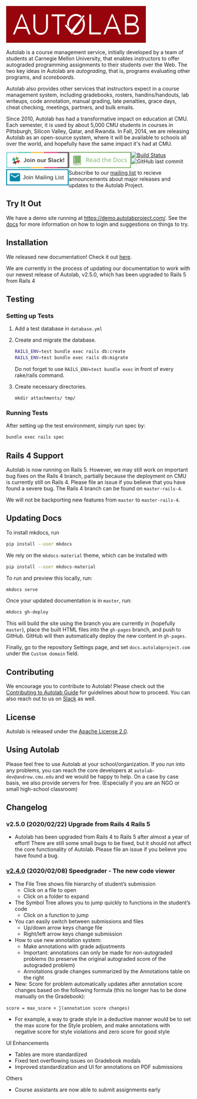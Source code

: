 <a href="http://autolabproject.com">
  <img src="public/images/autolab_banner.svg" width="380px" height="100px">
</a>

Autolab is a course management service, initially developed by a team of students at Carnegie Mellon University, that enables instructors to offer autograded programming assignments to their students over the Web. The two key ideas in Autolab are *autograding*, that is, programs evaluating other programs, and *scoreboards*.

Autolab also provides other services that instructors expect in a course management system, including gradebooks, rosters, handins/handouts, lab writeups, code annotation, manual grading, late penalties, grace days, cheat checking, meetings, partners, and bulk emails.

Since 2010, Autolab has had a transformative impact on education at CMU. Each semester, it is used by about 5,000 CMU students in courses in Pittsburgh, Silicon Valley, Qatar, and Rwanda. In Fall, 2014, we are releasing Autolab as an open-source system, where it will be available to schools all over the world, and hopefully have the same impact it's had at CMU.


<p>
<a href="https://autolab-slack.herokuapp.com" style="float:left">
  <img src="public/images/join_slack.svg" width="170px" height="44px">
</a>

<a href="https://docs.autolabproject.com/" style="float:left">
  <img src="public/images/read_the_docs.svg" width="170px" height="44px">
</a>

<a href="https://groups.google.com/g/autolabproject" style="float:left">
 <img src="public/images/mailing_list.svg" width="170px" height="44px">
</a>

</p>

[![Build Status](https://travis-ci.org/autolab/Autolab.svg)](https://travis-ci.org/autolab/Autolab)
![GitHub last commit](https://img.shields.io/github/last-commit/autolab/Autolab)

Subscribe to our [mailing list](https://groups.google.com/g/autolabproject) to recieve announcements about major releases and updates to the Autolab Project.

## Try It Out
We have a demo site running at https://demo.autolabproject.com/. See the [docs](https://docs.autolabproject.com/#demonstration-site) for more information on how to login and suggestions on things to try.

## Installation

We released new documentation! Check it out [here](https://docs.autolabproject.com).

We are currently in the process of updating our documentation to work with our newest release of Autolab, v2.5.0, which has been upgraded to Rails 5 from Rails 4

## Testing

### Setting up Tests

1. Add a test database in `database.yml`

2. Create and migrate the database.
	```sh
	RAILS_ENV=test bundle exec rails db:create
	RAILS_ENV=test bundle exec rails db:migrate
	```
   Do not forget to use `RAILS_ENV=test bundle exec` in front of every rake/rails command.

3. Create necessary directories.

	```
	mkdir attachments/ tmp/
	```

### Running Tests

After setting up the test environment, simply run spec by:

```sh
bundle exec rails spec
```

## Rails 4 Support
Autolab is now running on Rails 5. However, we may still work on important bug fixes on the Rails 4 branch,
 partially because the deployment on CMU is currently still on Rails 4. Please file an issue
  if you believe that you have found a severe bug. The Rails 4 branch
 can be found on `master-rails-4`.

 We will not be backporting new features from `master` to `master-rails-4`.

## Updating Docs
To install mkdocs, run
```bash
pip install --user mkdocs
```

We rely on the `mkdocs-material` theme, which can be installed with
```bash
pip install --user mkdocs-material
```

To run and preview this locally, run:

```bash
mkdocs serve
```

Once your updated documentation is in `master`, run:

```bash
mkdocs gh-deploy
```

This will build the site using the branch you are currently in (hopefully `master`), place the built HTML files into the `gh-pages` branch, and push to GitHub. GitHub will then automatically deploy the new content in `gh-pages`.

Finally, go to the repository Settings page, and set `docs.autolabproject.com` under the `Custom domain` field.

## Contributing

We encourage you to contribute to Autolab! Please check out the
[Contributing to Autolab Guide](https://github.com/autolab/Autolab/blob/master/CONTRIBUTING.md) for guidelines about how to proceed. You can also reach out to us on [Slack](https://autolab-slack.herokuapp.com) as well.

## License

Autolab is released under the [Apache License 2.0](http://opensource.org/licenses/Apache-2.0).

## Using Autolab

Please feel free to use Autolab at your school/organization. If you run into any problems, you can reach the core developers at `autolab-dev@andrew.cmu.edu` and we would be happy to help. On a case by case basis, we also provide servers for free. (Especially if you are an NGO or small high-school classroom)


## Changelog

### v2.5.0 (2020/02/22) Upgrade from Rails 4 Rails 5
- Autolab has been upgraded from Rails 4 to Rails 5 after almost a year of effort! There are still some small
bugs to be fixed, but it should not affect the core functionality of Autolab. Please file an issue if you believe
you have found a bug.


### [v2.4.0](https://github.com/autolab/Autolab/releases/tag/v2.4.0) (2020/02/08) Speedgrader - The new code viewer
- The File Tree shows file hierarchy of student’s submission
  - Click on a file to open
  - Click on a folder to expand
- The Symbol Tree allows you to jump quickly to functions in the student’s code
  - Click on a function to jump
- You can easily switch between submissions and files
  - Up/down arrow keys change file
  - Right/left arrow keys change submission
- How to use new annotation system:
  - Make annotations with grade adjustments
  - Important: annotations can only be made for non-autograded problems (to preserve the original autograded score of the autograded problem)
  - Annotations grade changes summarized by the Annotations table on the right
- New: Score for problem automatically updates after annotation score changes based on the following formula (this no longer has to be done manually on the Gradebook):

 `score = max_score + ∑(annotation score changes) `
- For example, a way to grade style in a deductive manner would be to set the max score for the Style problem, and make annotations with negative score for style violations and zero score for good style

UI Enhancements
- Tables are more standardized
- Fixed text overflowing issues on Gradebook modals
- Improved standardization and UI for annotations on PDF submissions

Others
- Course assistants are now able to submit assignments early

